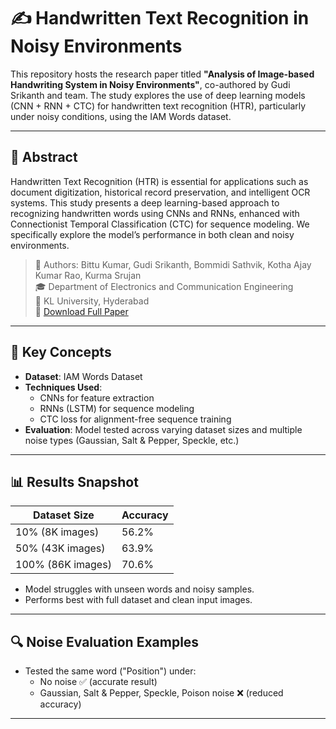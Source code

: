 # ✍️ Handwritten Text Recognition in Noisy Environments

This repository hosts the research paper titled **"Analysis of Image-based Handwriting System in Noisy Environments"**, co-authored by Gudi Srikanth and team. The study explores the use of deep learning models (CNN + RNN + CTC) for handwritten text recognition (HTR), particularly under noisy conditions, using the IAM Words dataset.

---

## 📌 Abstract

Handwritten Text Recognition (HTR) is essential for applications such as document digitization, historical record preservation, and intelligent OCR systems. This study presents a deep learning-based approach to recognizing handwritten words using CNNs and RNNs, enhanced with Connectionist Temporal Classification (CTC) for sequence modeling. We specifically explore the model’s performance in both clean and noisy environments.

> 📝 Authors: Bittu Kumar, Gudi Srikanth, Bommidi Sathvik, Kotha Ajay Kumar Rao, Kurma Srujan  
> 🎓 Department of Electronics and Communication Engineering  
> 📍 KL University, Hyderabad  
> 📄 [Download Full Paper](./Modified_HTR.pdf)

---

## 🧠 Key Concepts

- **Dataset**: IAM Words Dataset
- **Techniques Used**:
  - CNNs for feature extraction
  - RNNs (LSTM) for sequence modeling
  - CTC loss for alignment-free sequence training
- **Evaluation**: Model tested across varying dataset sizes and multiple noise types (Gaussian, Salt & Pepper, Speckle, etc.)

---

## 📊 Results Snapshot

| Dataset Size | Accuracy |
|--------------|----------|
| 10% (8K images) | 56.2% |
| 50% (43K images) | 63.9% |
| 100% (86K images) | 70.6% |

- Model struggles with unseen words and noisy samples.
- Performs best with full dataset and clean input images.

---

## 🔍 Noise Evaluation Examples

- Tested the same word ("Position") under:
  - No noise ✅ (accurate result)
  - Gaussian, Salt & Pepper, Speckle, Poison noise ❌ (reduced accuracy)

---
